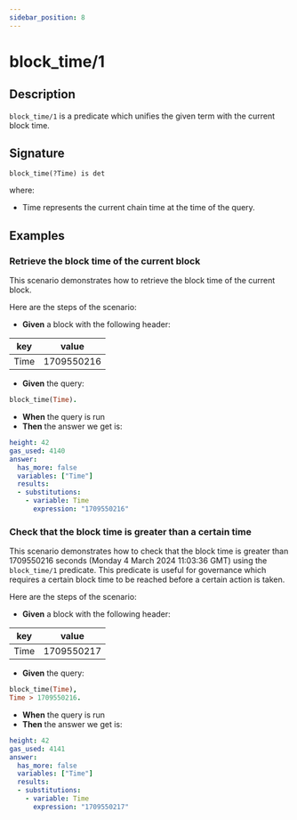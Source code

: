 ```yaml
---
sidebar_position: 8
---
```

[//]: # (This file is auto-generated. Please do not modify it yourself.)

# block_time/1

## Description

`block_time/1` is a predicate which unifies the given term with the current block time.

## Signature

```text
block_time(?Time) is det
```

where:

- Time represents the current chain time at the time of the query.

## Examples

### Retrieve the block time of the current block

This scenario demonstrates how to retrieve the block time of the current block.

Here are the steps of the scenario:

- **Given** a block with the following header:

| key | value |
| --- | ----- |
| Time | 1709550216 |

- **Given** the query:

```  prolog
block_time(Time).
```

- **When** the query is run
- **Then** the answer we get is:

```  yaml
height: 42
gas_used: 4140
answer:
  has_more: false
  variables: ["Time"]
  results:
  - substitutions:
    - variable: Time
      expression: "1709550216"
```

### Check that the block time is greater than a certain time

This scenario demonstrates how to check that the block time is greater than 1709550216 seconds (Monday 4 March 2024 11:03:36 GMT)
using the `block_time/1` predicate. This predicate is useful for governance which requires a certain block time to be
reached before a certain action is taken.

Here are the steps of the scenario:

- **Given** a block with the following header:

| key | value |
| --- | ----- |
| Time | 1709550217 |

- **Given** the query:

```  prolog
block_time(Time),
Time > 1709550216.
```

- **When** the query is run
- **Then** the answer we get is:

```  yaml
height: 42
gas_used: 4141
answer:
  has_more: false
  variables: ["Time"]
  results:
  - substitutions:
    - variable: Time
      expression: "1709550217"
```
